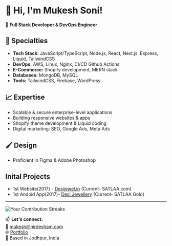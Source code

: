 # 👋 Hi, I'm Mukesh Soni!  

🚀 **Full Stack Developer & DevOps Engineer**  

## 🔧 Specialties  
- **Tech Stack:** JavaScript/TypeScript, Node.js, React, Next.js, Express, Liquid, TailwindCSS  
- **DevOps:** AWS, Linux, Nginx, CI/CD Github Actions
- **E-Commerce:** Shopify development, MERN stack  
- **Databases:** MongoDB, MySQL  
- **Tools:** TailwindCSS, Firebase, WordPress  

## 📈 Expertise  
- Scalable & secure enterprise-level applications  
- Building responsive websites & apps 
- Shopify theme development & Liquid coding  
- Digital marketing: SEO, Google Ads, Meta Ads  

## 🖌️ Design  
- Proficient in Figma & Adobe Photoshop

## Inital Projects
- 1st Website(2017) - [Desijewel.in](https://web.archive.org/web/20171127064439/http://desijewel.in/)  (Current- SATLAA.com)
- 1st Andoid App(2017)- [Desi Jewellery](https://play.google.com/store/apps/details?id=satlaa.desijewellery&hl=en_IN)    (Current- SATLAA Gold)
  
---
![Your Contribution Streaks](https://github-readme-streak-stats.herokuapp.com/?user=mukesh7664&hide_border=true&theme=dark)






📫 **Let's connect:**  
📧 [mukesh@nirdesham.com](mailto:mukesh@nirdesham.com)  
🌐 [Portfolio](https://nirdesham.com)  
📍 Based in Jodhpur, India  
